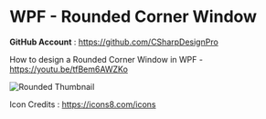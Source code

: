# WPF - Rounded Corner Window 

<b>GitHub Account</b> : https://github.com/CSharpDesignPro

How to design a Rounded Corner Window in WPF - https://youtu.be/tfBem6AWZKo

![Rounded Thumbnail](https://user-images.githubusercontent.com/55704859/179337362-246b7a4d-77a1-48dc-986a-0d0f2cb60886.jpg)

Icon Credits : https://icons8.com/icons
